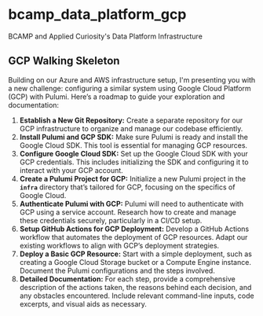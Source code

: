 # bcamp_data_platform_gcp
BCAMP and Applied Curiosity's Data Platform Infrastructure

## GCP Walking Skeleton

Building on our Azure and AWS infrastructure setup, I'm presenting you with a new challenge: configuring a similar system using Google Cloud Platform (GCP) with Pulumi. Here’s a roadmap to guide your exploration and documentation:

1. **Establish a New Git Repository:**
Create a separate repository for our GCP infrastructure to organize and manage our codebase efficiently.
2. **Install Pulumi and GCP SDK:**
Make sure Pulumi is ready and install the Google Cloud SDK. This tool is essential for managing GCP resources.
3. **Configure Google Cloud SDK:**
Set up the Google Cloud SDK with your GCP credentials. This includes initializing the SDK and configuring it to interact with your GCP account.
4. **Create a Pulumi Project for GCP:**
Initialize a new Pulumi project in the **`infra`** directory that’s tailored for GCP, focusing on the specifics of Google Cloud.
5. **Authenticate Pulumi with GCP:**
Pulumi will need to authenticate with GCP using a service account. Research how to create and manage these credentials securely, particularly in a CI/CD setup.
6. **Setup GitHub Actions for GCP Deployment:**
Develop a GitHub Actions workflow that automates the deployment of GCP resources. Adapt our existing workflows to align with GCP’s deployment strategies.
7. **Deploy a Basic GCP Resource:**
Start with a simple deployment, such as creating a Google Cloud Storage bucket or a Compute Engine instance. Document the Pulumi configurations and the steps involved.
8. **Detailed Documentation:**
For each step, provide a comprehensive description of the actions taken, the reasons behind each decision, and any obstacles encountered. Include relevant command-line inputs, code excerpts, and visual aids as necessary.
